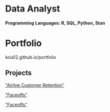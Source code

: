 # Data Analyst

#### Programming Languages: R, SQL, Python, Stan

# Portfolio
koia12.github.io/portfolio

## Projects
<a href="https://github.com/koia12/Airline-Customer-Retention">"Airline Customer Retention"</a>


<a href="https://github.com/koia12/Faceoffs">"Faceoffs"</a>

<a href="https://github.com/koia12/Faceoffs">"Faceoffs"</a>
